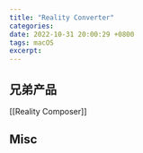 ```yaml
---
title: "Reality Converter"
categories: 
date: 2022-10-31 20:00:29 +0800
tags: macOS
excerpt: 
---
```








## 兄弟产品

[[Reality Composer]]


## Misc


